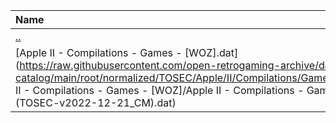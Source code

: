 |Name|Size|
|:---|---:|
|[..](../index.html)|DIR|
|[Apple II - Compilations - Games - [WOZ].dat](https://raw.githubusercontent.com/open-retrogaming-archive/dat-catalog/main/root/normalized/TOSEC/Apple/II/Compilations/Games/[WOZ]/Apple II - Compilations - Games - [WOZ]/Apple II - Compilations - Games - [WOZ] (TOSEC-v2022-12-21_CM).dat)|9275|
